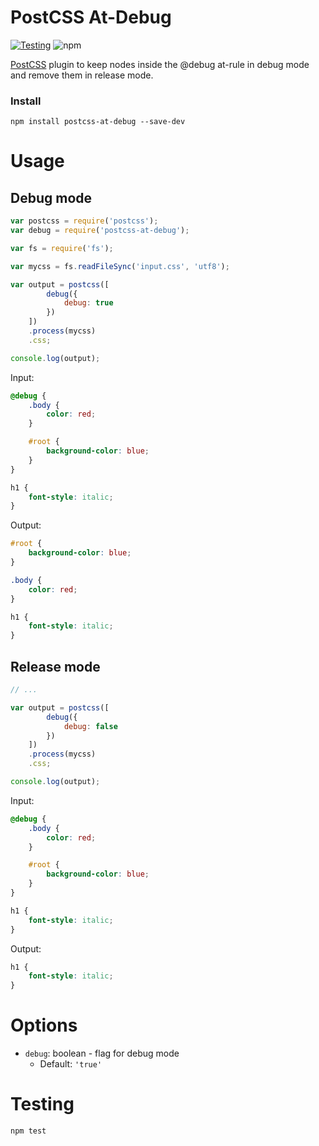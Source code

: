 # PostCSS At-Debug

[![Testing](https://github.com/odnari/postcss-at-debug/actions/workflows/testing.yml/badge.svg?branch=master)](https://github.com/odnari/postcss-at-debug/actions/workflows/testing.yml) ![npm](https://img.shields.io/npm/v/postcss-at-debug?style=plastic)

[PostCSS](https://github.com/postcss/postcss) plugin to keep nodes inside the @debug at-rule in debug mode and remove them in release mode.

### Install

`npm install postcss-at-debug --save-dev`

# Usage

## Debug mode
```js
var postcss = require('postcss');
var debug = require('postcss-at-debug');

var fs = require('fs');

var mycss = fs.readFileSync('input.css', 'utf8');

var output = postcss([
		debug({
		    debug: true
		})
	])
	.process(mycss)
	.css;

console.log(output);
```

Input:
```css
@debug {
    .body {
        color: red;
    }

    #root {
        background-color: blue;
    }
}

h1 {
    font-style: italic;
}
```

Output:
```css
#root {
    background-color: blue;
}

.body {
    color: red;
}

h1 {
    font-style: italic;
}
```


## Release mode
```js
// ...

var output = postcss([
		debug({
		    debug: false
		})
	])
	.process(mycss)
	.css;

console.log(output);
```

Input:
```css
@debug {
    .body {
        color: red;
    }

    #root {
        background-color: blue;
    }
}

h1 {
    font-style: italic;
}
```

Output:
```css
h1 {
    font-style: italic;
}
```

# Options

 - `debug`: boolean - flag for debug mode
	  - Default: `'true'`


# Testing

`npm test`
